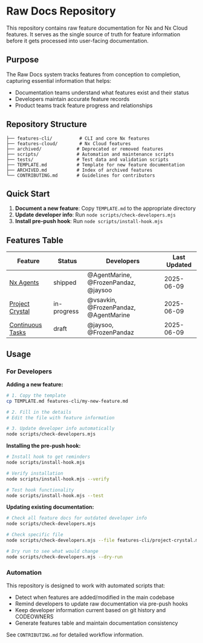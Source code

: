 # Raw Docs Repository

This repository contains raw feature documentation for Nx and Nx Cloud features. It serves as the single source of truth for feature information before it gets processed into user-facing documentation.

## Purpose

The Raw Docs system tracks features from conception to completion, capturing essential information that helps:
- Documentation teams understand what features exist and their status
- Developers maintain accurate feature records
- Product teams track feature progress and relationships

## Repository Structure

```
├── features-cli/          # CLI and core Nx features
├── features-cloud/        # Nx Cloud features  
├── archived/             # Deprecated or removed features
├── scripts/              # Automation and maintenance scripts
├── tests/                # Test data and validation scripts
├── TEMPLATE.md           # Template for new feature documentation
├── ARCHIVED.md           # Index of archived features
└── CONTRIBUTING.md       # Guidelines for contributors
```

## Quick Start

1. **Document a new feature**: Copy `TEMPLATE.md` to the appropriate directory
2. **Update developer info**: Run `node scripts/check-developers.mjs`
3. **Install pre-push hook**: Run `node scripts/install-hook.mjs`

## Features Table

| Feature | Status | Developers | Last Updated |
|---------|--------|------------|--------------|
| [Nx Agents](features-cloud/nx-agents.md) | shipped | @AgentMarine, @FrozenPandaz, @jaysoo | 2025-06-09 |
| [Project Crystal](features-cli/project-crystal.md) | in-progress | @vsavkin, @FrozenPandaz, @AgentMarine | 2025-06-09 |
| [Continuous Tasks](features-cli/continuous-tasks.md) | draft | @jaysoo, @FrozenPandaz | 2025-06-09 |

## Usage

### For Developers

**Adding a new feature:**
```bash
# 1. Copy the template
cp TEMPLATE.md features-cli/my-new-feature.md

# 2. Fill in the details
# Edit the file with feature information

# 3. Update developer info automatically
node scripts/check-developers.mjs
```

**Installing the pre-push hook:**
```bash
# Install hook to get reminders
node scripts/install-hook.mjs

# Verify installation
node scripts/install-hook.mjs --verify

# Test hook functionality
node scripts/install-hook.mjs --test
```

**Updating existing documentation:**
```bash
# Check all feature docs for outdated developer info
node scripts/check-developers.mjs

# Check specific file
node scripts/check-developers.mjs --file features-cli/project-crystal.md

# Dry run to see what would change
node scripts/check-developers.mjs --dry-run
```

### Automation

This repository is designed to work with automated scripts that:
- Detect when features are added/modified in the main codebase
- Remind developers to update raw documentation via pre-push hooks
- Keep developer information current based on git history and CODEOWNERS
- Generate features table and maintain documentation consistency

See `CONTRIBUTING.md` for detailed workflow information.